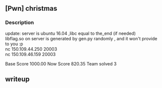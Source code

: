 ## [Pwn] christmas 
### Description 
update: server is ubuntu 16.04 ,libc equal to the_end (if needed)   
libflag.so on server is generated by gen.py randomly , and it won't provide to you :p   
nc 150.109.44.250 20003   
nc 150.109.46.159 20003  

Base Score 1000.00 
Now Score 820.35 
Team solved 3
## writeup